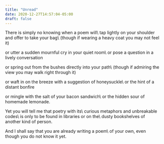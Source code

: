 ```yaml
---
title: "Unread"
date: 2020-12-27T14:57:04-05:00
draft: false
---
```


There is simply no knowing when a poem will\\
tap lightly on your shoulder and offer to take your bag\\
(though if wearing a heavy coat you may not feel it)
 
or utter a sudden mournful cry in your quiet room\\
or pose a question in a lively conversation

or spring out from the bushes directly into your path\\
(though if admiring the view you may walk right through it)

or waft in on the breeze with a suggestion of honeysuckle\\
or the hint of a distant bonfire

or mingle with the salt of your bacon sandwich\\
or the hidden sour of homemade lemonade. 

Yet you will tell me that poetry with its\\
curious metaphors and unbreakable codes\\
is only to be found in libraries or on the\\
dusty bookshelves of another kind of person.

And I shall say that you are already writing a poem\\
of your own, even though you do not know it yet.
